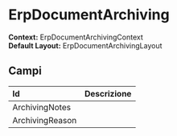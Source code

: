 # ErpDocumentArchiving

**Context:** ErpDocumentArchivingContext  
**Default Layout:** ErpDocumentArchivingLayout

## Campi

| Id | Descrizione |
| :--- | :--- |
| ArchivingNotes |  |
| ArchivingReason |  |

